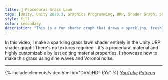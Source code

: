 ```yaml
---
title: 🦩 Procedural Grass Lawn
tags: [Unity, Unity 2020.3, Graphics Programming, URP, Shader Graph, Shader, Procedural Material, Video]
style: fill
color: secondary 
description: "This is a fun shader graph that draws a sparkling, freshly mown grass lawn! No textures required."
---
```


In this video, I make a sparkling grass lawn shader entirely in the Unity URP shader graph! There's no textures required - it's a procedural material and highly customizable by just editing material properties. I showcase how to make this grass using sine waves and Voronoi noise.

***

{% include elements/video.html id="DVVcHDf-bYc" %}
*[YouTube](https://youtu.be/DVVcHDf-bYc) [Patreon](https://www.patreon.com/posts/files-sparkling-48894807)* 